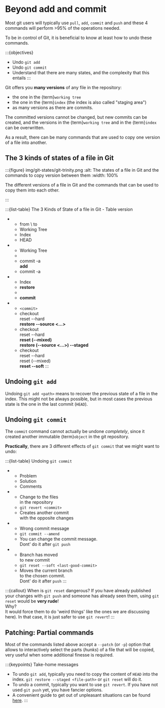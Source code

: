 # Beyond add and commit

Most git users will typically use `pull`, `add`, `commit` and `push`
and these 4 commands will perform >95% of the operations needed.

To be in control of Git,
it is beneficial to know at least 
how to undo these commands.


:::{objectives}
* Undo `git add`
* Undo `git commit`
* Understand that there are many states, and the complexity that this entails
:::

Git offers you **many versions** of any file in the repository:
- the one in the {term}`working tree`
- the one in the {term}`index` (the index is also called "staging area")
- as many versions as there are commits.

The committed versions cannot be changed,
but new commits can be created,
and the versions in the {term}`working tree` and in the {term}`index`
can be overwritten.

As a result, there can be many commands 
that are used to copy one version of a file into another.

## The 3 kinds of states of a file in Git

:::{figure} img/git-states/git-trinity.png
:alt: The states of a file in Git and the commands to copy version between them
:width: 100%

The different versions of a file in Git 
and the commands that can be used to copy
them into each other.

:::

:::{list-table} The 3 Kinds of State of a file in Git - Table version 
* - from \ to 
  - Working Tree 
  - Index 
  - HEAD

* - Working Tree 
  - 
  - commit -a  
    **add**
  - commit -a
* - Index
  - **restore**
  - 
  - **commit**
* - `<commit>`
  - checkout  
    reset --hard  
    **restore --source <...>**
  - checkout  
    reset --hard  
    **reset (--mixed)**  
    **restore (--source <...>) --staged**
  - checkout  
    reset --hard  
    reset (--mixed)  
    **reset --soft**
:::



## Undoing `git add`
Undoing `git add <path>` means
to recover the previous state of a file 
in the index.
This might not be always possible,
but in most cases the previous state 
is the one in the last commit (`HEAD`).

## Undoing `git commit`

The `commit` command cannot actually be undone *completely*,
since it created another immutable {term}`object` in the git repository.

**Practically**, there are 3 different effects of `git commit`
that we might want to undo:

:::{list-table} Undoing `git commit`
* - Problem
  - Solution
  - Comments

* - Change to the files  
    in the repository
  - `git revert <commit>`
  - Creates another commit   
    with the opposite changes
* - Wrong commit message
  - `git commit --amend`
  - You can change the commit message.  
    Dont' do it after `git push`
* - Branch has moved  
    to new commit
  - `git reset --soft <last-good-commit>`
  - Moves the current branch  
    to the chosen commit.  
    Dont' do it after `push`
:::


:::{callout} When is `git reset` dangerous?
If you have already published your changes with `git push`
and someone has already seen them,
using `git reset` would be **very rude**!  
Why?  
It would force them to do 'weird things' 
like the ones we are discussing here).
In that case, it is just safer to use `git revert`!
:::

## Patching: Partial commands

Most of the commands listed above 
accept a `--patch` (or `-p`) option
that allows to interactively select 
the parts (*hunks*) of a file that will be copied,
very useful when some additional finesse is required.



:::{keypoints} Take-home messages
- To undo `git add`, 
  typically you need to copy the content of `HEAD`
  into the index. 
  `git restore --staged <file-path>` or `git reset` 
  will do it.
- To undo a commit, typically you want to use `git revert`.
  If you have not used `git push` yet,
  you have fancier options.
- A convenient guide 
  to get out of unpleasant situations 
  can be found [here](https://dangitgit.com/en).
:::
